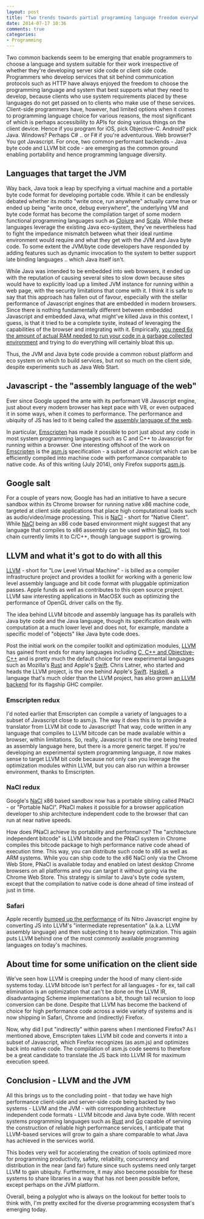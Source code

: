 ```yaml
---
layout: post
title: "Two trends towards partial programming language freedom everywhere"
date: 2014-07-17 10:36
comments: true
categories: 
- Programming
---
```


Two common backends seem to be emerging that enable programmers to choose a
language and system suitable for their work irrespective of whether they're
developing server side code or client side code. Programmers who develop
services that sit behind communication protocols such as HTTP have always
enjoyed the freedom to choose the programming language and system that best
supports what they need to develop, because clients who use system requirements
placed by these languages do not get passed on to clients who make use of these
services. Client-side programmers have, however, had limited options when it
comes to programming language choice for various reasons, the most significant
of which is perhaps accessibility to APIs for doing various things on the
client device. Hence if you program for iOS, pick Objective-C.  Android? pick
Java. Windows? Perhaps C# .. or F# if you're adventurous. Web browser? You got
Javascript. For once, two common performant backends - Java byte code and LLVM
bit code - are emerging as the common ground enabling portability and hence
programming language diversity.

<!-- more -->

## Languages that target the JVM

Way back, Java took a leap by specifying a virtual machine and a portable byte
code format for developing portable code. While it can be endlessly debated
whether its motto "write once, run anywhere" actually came true or ended up
being "write once, debug everywhere", the underlying VM and byte code format
has become the compilation target of some modern functional programming
languages such as [Clojure][] and [Scala][]. While these languages leverage the
existing Java eco-system, they've nevertheless had to fight the impedance
mismatch between what their ideal runtime environment would require and what
they get with the JVM and Java byte code. To some extent the JVM/byte code
developers have responded by adding features such as dynamic invocation to the
system to better support late binding languages .. which Java itself isn't.

While Java was intended to be embedded into web browsers, it ended up with the
reputation of causing several sites to slow down because sites would have to
explicitly load up a limited JVM instance for running within a web page, with
the security limitations that come with it. I think it is safe to say that this
approach has fallen out of favour, especially with the stellar performance of
Javascript engines that are embedded in modern browsers. Since there is nothing
fundamentally different between embedded Javascript and embedded Java, what might've
killed Java in this context, I guess, is that it tried to be a complete syste,
instead of leveraging the capabilities of the browser and integrating with it.
Empirically, [you need 6x the amount of actual RAM needed to run your code in 
a garbage collected environment][6x] and trying to do everything will certainly
bloat this up.

Thus, the JVM and Java byte code provide a common robust platform and eco system
on which to build services, but not so much on the client side, despite experiments
such as Java Web Start.

## Javascript - the "assembly language of the web"

Ever since Google upped the ante with its performant V8 Javascript engine, 
just about every modern browser has kept pace with V8, or even outpaced it in
some ways, when it comes to performance. The performance and ubiquity of 
JS has led to it being called the [assembly language of the web][jasm].

In particular, [Emscripten][] has made it possible to port just about any
code in most system programming languages such as C and C++ to Javascript
for running within a browser. One interesting offshoot of the work on
[Emscripten][] is the [asm.js][] specification - a subset of Javascript 
which can be efficiently compiled into machine code with performance comparable
to native code. As of this writing (July 2014), only Firefox supports [asm.js][].


## Google salt

For a couple of years now, Google has had an initiative to have a secure
sandbox within its Chrome browser for running native x86 machine code, targeted
at client side applications that place high computational loads such as
audio/video/image processing. This is [NaCl][] - short for "Native Client".
While [NaCl][] being an x86 code based environment might suggest that any
language that compiles to x86 assembly can be used within [NaCl][], its tool
chain currently limits it to C/C++, though language support is growing.

## LLVM and what it's got to do with all this

[LLVM][] - short for "Low Level Virtual Machine" - is billed as a compiler
infrastructure project and provides a toolkit for working with a generic low
level assembly language and bit code format with pluggable optimization passes.
Apple funds as well as contributes to this open source project. LLVM saw
interesting applications in MacOSX such as optimizing the performance of OpenGL
driver calls on the fly.

The idea behind LLVM bitcode and assembly language has its parallels with 
Java byte code and the Java language, though its specification deals with
computation at a much lower level and does not, for example, mandate a
specific model of "objects" like Java byte code does.

Post the initial work on the compiler toolkit and optimization modules,
[LLVM][] has gained front ends for many languages including [C, C++ and
Objective-C++][clang] and is pretty much the default choice for new
experimental languages such as Mozilla's [Rust][] and Apple's [Swift][]. Chris
Latner, who started and heads the LLVM project, is the one behind Apple's
[Swift][]. [Haskell][], a language that's much older than the LLVM project,
has also grown [an LLVM backend][ghcllvm] for its flagship GHC compiler.

### Emscripten redux

I'd noted earlier that Emscripten can compile a variety of languages to a
subset of Javascript close to asm.js. The way it does this is to provide a
translator from LLVM bit code to Javascript! That way, code written in any
language that compiles to LLVM bitcode can be made available within a browser,
within limitations. So, really, Javascript is not the one being treated as
assembly language here, but there is a more generic target. If you're
developing an experimental system programming language, it now makes sense to
target LLVM bit code because not only can you leverage the optimization modules
within LLVM, but you can also run within a browser environment, thanks to
Emscripten.

### NaCl redux

Google's [NaCl][] x86 based sandbox now has a portable sibling called PNaCl -
or "Portable NaCl". PNaCl makes it possible for a browser application developer
to ship architecture independent code to the browser that can run at near
native speeds. 

How does PNaCl achieve its portability and performance? The "architecture
independent bitcode" is LLVM bitcode and the PNaCl system in Chrome compiles
this bitcode package to high performance native code ahead of execution time.
This way, you can distribute such code to x86 as well as ARM systems. While you
can ship code to the x86 NaCl only via the Chrome Web Store, PNaCl is available
today and enabled on latest desktop Chrome browsers on all platforms and you
can target it without going via the Chrome Web Store. This strategy is similar
to Java's byte code system, except that the compilation to native code is done
ahead of time instead of just in time.

### Safari

Apple recently [bumped up the performance][safari_llvm] of its Nitro Javascript
engine by converting JS into LLVM's "intermediate representation" (a.k.a. LLVM
assembly language) and then subjecting it to heavy optimization. This again
puts LLVM behind one of the most commonly available programming languages on
today's machines.

## About time for some unification on the client side

We've seen how LLVM is creeping under the hood of many client-side systems
today. LLVM bitcode isn't perfect for all languages - for ex, tail call
elimination is an optimization that can't be done on the LLVM IR,
disadvantaging Scheme implementations a bit, though tail recursion to loop
conversion can be done. Despite that LLVM has become the backend of choice for
high performance code across a wide variety of systems and is now shipping in
Safari, Chrome and (indirectly) Firefox.

Now, why did I put "indirectly" within parens when I mentioned Firefox?  As I
mentioned above, Emscripten takes LLVM bit code and converts it into a subset
of Javascript, which Firefox recognizes (as asm.js) and optimizes back into
native code. The compilation of asm.js code seems to therefore be a great
candidate to translate the JS back into LLVM IR for maximum execution speed.

## Conclusion - LLVM and the JVM

All this brings us to the concluding point - that today we have high
performance client-side and server-side code being backed by two systems - LLVM
and the JVM - with corresponding architecture independent code formats - LLVM
bitcode and Java byte code. With recent systems programming languages such as
[Rust][] and [Go][golang] capable of serving the construction of reliable
high performance services, I anticipate that LLVM-based services will grow
to gain a share comparable to what Java has achieved in the services world.

This bodes very well for accelerating the creation of tools optimized more for
programming productivity, safety, reliability, concurrency and distribution in
the near (and far) future since such systems need only target LLVM to gain
ubiquity. Furthermore, it may also become possible for these systems to share
libraries in a way that has not been possible before, except perhaps on the JVM
platform. 

Overall, being a polyglot who is always on the lookout for better tools to
think with, I'm pretty excited for the diverse programming ecosystem that's
emerging today.


[jasm]: http://www.hanselman.com/blog/JavaScriptisAssemblyLanguagefortheWebPart2MadnessorjustInsanity.aspx
[Emscripten]: https://github.com/kripken/emscripten
[Clojure]: http://clojure.org
[Scala]: http://www.scala-lang.org/
[asm.js]: http://asmjs.org
[NaCl]: https://developer.chrome.com/native-client
[LLVM]: http://llvm.org
[clang]: http://clang.llvm.org/
[Swift]: https://developer.apple.com/swift/
[safari_llvm]: http://www.infoq.com/news/2014/05/safari-webkit-javascript-llvm
[golang]: http://golang.org/
[Rust]: http://www.rust-lang.org
[Haskell]: http://haskell.org
[ghcllvm]: https://www.haskell.org/ghc/docs/7.6.3/html/users_guide/code-generators.html
[6x]: http://sealedabstract.com/rants/why-mobile-web-apps-are-slow/
